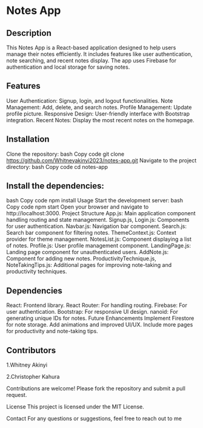 # Notes App
## Description
This Notes App is a React-based application designed to help users manage their notes efficiently. It includes features like user authentication, note searching, and recent notes display. The app uses Firebase for authentication and local storage for saving notes.

## Features
User Authentication: Signup, login, and logout functionalities.
Note Management: Add, delete, and search notes.
Profile Management: Update profile picture.
Responsive Design: User-friendly interface with Bootstrap integration.
Recent Notes: Display the most recent notes on the homepage.
## Installation
Clone the repository:
bash
Copy code
git clone https://github.com/Whitneyakinyi2023/notes-app.git
Navigate to the project directory:
bash
Copy code
cd notes-app
## Install the dependencies:
bash
Copy code
npm install
Usage
Start the development server:
bash
Copy code
npm start
Open your browser and navigate to http://localhost:3000.
Project Structure
App.js: Main application component handling routing and state management.
Signup.js, Login.js: Components for user authentication.
Navbar.js: Navigation bar component.
Search.js: Search bar component for filtering notes.
ThemeContext.js: Context provider for theme management.
NotesList.js: Component displaying a list of notes.
Profile.js: User profile management component.
LandingPage.js: Landing page component for unauthenticated users.
AddNote.js: Component for adding new notes.
ProductivityTechnique.js, NoteTakingTips.js: Additional pages for improving note-taking and productivity techniques.
## Dependencies
React: Frontend library.
React Router: For handling routing.
Firebase: For user authentication.
Bootstrap: For responsive UI design.
nanoid: For generating unique IDs for notes.
Future Enhancements
Implement Firestore for note storage.
Add animations and improved UI/UX.
Include more pages for productivity and note-taking tips.
## Contributors
1.Whitney Akinyi

2.Christopher Kahura

Contributions are welcome! Please fork the repository and submit a pull request.

License
This project is licensed under the MIT License.

Contact
For any questions or suggestions, feel free to reach out to me 
